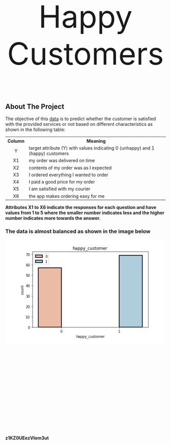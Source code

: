 

<!-- <p style="text-align:center;"><img src="https://cdn.dribbble.com/users/1952691/screenshots/5331353/media/eccfe7af2fc335ca10339de82be599d8.gif" alt="Logo"></p>
 -->
<p style = "font-size:10vw; text-align: center;"> Happy Customers </p>


<!-- ABOUT THE PROJECT -->
## About The Project


The objective of this [data](https://drive.google.com/file/d/1KWE3J0uU_sFIJnZ74Id3FDBcejELI7FD/view) is to predict whether the customer is satisfied with the provided services or not based on different characteristics as shown in the following table:



<table >
  <tr>
    <th style = 'text-align: center'>Column</th>
    <th style = 'text-align: center'>Meaning</th>
  </tr>
  <tr>
    <td style = 'text-align: center'>Y</td>
    <td style = 'text-align: left'>target attribute (Y) with values indicating 0 (unhappy) and 1 (happy) customers</td>
  </tr>
  <tr>
    <td style = 'text-align: center'>X1</td>
    <td style = 'text-align: left'>my order was delivered on time</td>
  </tr>
  <tr>
    <td style = 'text-align: center'>X2</td>
    <td style = 'text-align: left'>contents of my order was as I expected</td>
  </tr>
  <tr>
    <td style = 'text-align: center'>X3</td>
    <td style = 'text-align: left'>I ordered everything I wanted to order</td>
  </tr>
  <tr>
    <td style = 'text-align: center'>X4</td>
    <td style = 'text-align: left'>I paid a good price for my order</td>
  </tr>
  <tr>
    <td style = 'text-align: center'>X5</td>
    <td style = 'text-align: left'>I am satisfied with my courier</td>
  </tr>
    <tr>
        <td style = 'text-align: center'>X6</td>
        <td style = 'text-align: left'>the app makes ordering easy for me</td>
      </tr>
</table>

**Attributes X1 to X6 indicate the responses for each question and have values from 1 to 5 where the smaller number indicates less and the higher number indicates more towards the answer.**


### The data is almost balanced as shown in the image below
<p style="width:500px;height:600px;"><img src="img/img1.png"></p>


**z1KZ0UEezVIom3ut**
